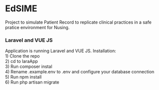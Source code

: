 # EdSIME
Project to simulate Patient Record to replicate clinical practices in a safe pratice environment for Nusing.


<h3>Laravel and VUE JS</h3>
Application is running Laravel and VUE JS.
Installation: </br>
  1) Clone the repo </br>
  2) cd to laraApp </br>
  3) Run composer instal </br>
  4) Rename .example.env to .env and configure your database connection </br>
  5) Run npm install </br>
  6) Run php artisan migrate</br>

